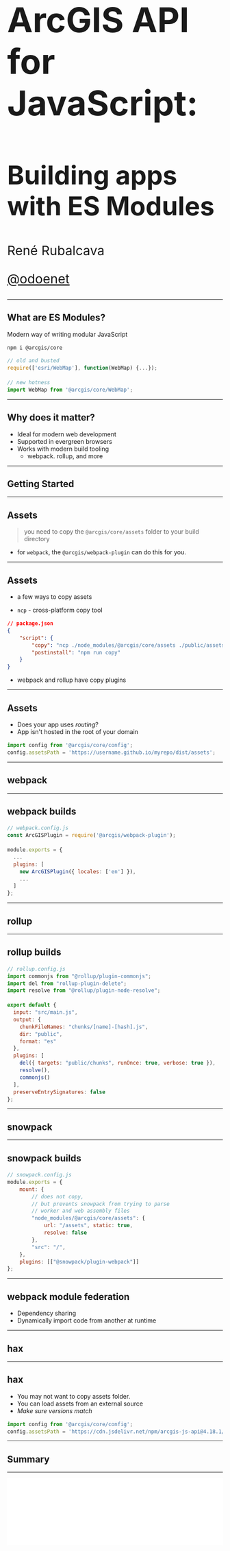 <!-- .slide: data-background="../img/2021/dev-summit/bg-1.png" data-background-size="cover -->
<h1 style="text-align: left; font-size: 80px;">ArcGIS API for JavaScript:</h1>
<h2 style="text-align: left; font-size: 60px;">Building apps with ES Modules</h2>
<p style="text-align: left; font-size: 30px;">René Rubalcava</p>
<p style="text-align: left; font-size: 30px;"><a href="https://twitter.com/odoenet">@odoenet</a></p>

---

<!-- .slide: data-auto-animate data-background="../img/2021/dev-summit/bg-2.png" -->
## What are ES Modules?

Modern way of writing modular JavaScript

```sh
npm i @arcgis/core
```

```js
// old and busted
require(['esri/WebMap'], function(WebMap) {...});

// new hotness
import WebMap from '@arcgis/core/WebMap';
```

---

<!-- .slide: data-auto-animate data-background="../img/2021/dev-summit/bg-2.png" -->
## Why does it matter?

* Ideal for modern web development
* Supported in evergreen browsers
* Works with modern build tooling
    * webpack. rollup, and more

---

<!-- .slide: data-auto-animate data-background="../img/2021/dev-summit/bg-3.png" -->
## Getting Started

---

<!-- .slide: data-auto-animate data-background="../img/2021/dev-summit/bg-2.png" -->
## Assets

> you need to copy the `@arcgis/core/assets` folder to your build directory

* for `webpack`, the `@arcgis/webpack-plugin` can do this for you.

---

<!-- .slide: data-auto-animate data-background="../img/2021/dev-summit/bg-2.png" -->
## Assets

* a few ways to copy assets

* `ncp` - cross-platform copy tool

```json
// package.json
{
    "script": {
        "copy": "ncp ./node_modules/@arcgis/core/assets ./public/assets",
        "postinstall": "npm run copy"
    }
}
```

* webpack and rollup have copy plugins

---

<!-- .slide: data-auto-animate data-background="../img/2021/dev-summit/bg-2.png" -->
## Assets

* Does your app uses _routing_?
* App isn't hosted in the root of your domain

```js
import config from '@arcgis/core/config';
config.assetsPath = 'https://username.github.io/myrepo/dist/assets';
```

---

<!-- .slide: data-auto-animate data-background="../img/2021/dev-summit/bg-3.png" -->
## webpack

---

<!-- .slide: data-auto-animate data-background="../img/2021/dev-summit/bg-2.png" -->
## webpack builds

```js
// webpack.config.js
const ArcGISPlugin = require('@arcgis/webpack-plugin');

module.exports = {
  ...
  plugins: [
    new ArcGISPlugin({ locales: ['en'] }),
    ...
  ]
};
```

---

<!-- .slide: data-auto-animate data-background="../img/2021/dev-summit/bg-3.png" -->
## rollup

---

<!-- .slide: data-auto-animate data-background="../img/2021/dev-summit/bg-2.png" -->
## rollup builds

```js
// rollup.config.js
import commonjs from "@rollup/plugin-commonjs";
import del from "rollup-plugin-delete";
import resolve from "@rollup/plugin-node-resolve";

export default {
  input: "src/main.js",
  output: {
    chunkFileNames: "chunks/[name]-[hash].js",
    dir: "public",
    format: "es"
  },
  plugins: [
    del({ targets: "public/chunks", runOnce: true, verbose: true }),
    resolve(),
    commonjs()
  ],
  preserveEntrySignatures: false
};
```

---

<!-- .slide: data-auto-animate data-background="../img/2021/dev-summit/bg-3.png" -->
## snowpack

---

<!-- .slide: data-auto-animate data-background="../img/2021/dev-summit/bg-2.png" -->
## snowpack builds

```js
// snowpack.config.js
module.exports = {
    mount: {
        // does not copy,
        // but prevents snowpack from trying to parse
        // worker and web assembly files
        "node_modules/@arcgis/core/assets": {
            url: "/assets", static: true,
            resolve: false
        },
        "src": "/",
    },
    plugins: [["@snowpack/plugin-webpack"]]
};
```

---

<!-- .slide: data-auto-animate data-background="../img/2021/dev-summit/bg-3.png" -->
## webpack module federation

* Dependency sharing
* Dynamically import code from another at runtime

---

<!-- .slide: data-auto-animate data-background="../img/2021/dev-summit/bg-3.png" -->
## hax

---

<!-- .slide: data-auto-animate data-background="../img/2021/dev-summit/bg-3.png" -->
## hax

* You may not want to copy assets folder.
* You can load assets from an external source
* _Make sure versions match_

```js
import config from '@arcgis/core/config';
config.assetsPath = 'https://cdn.jsdelivr.net/npm/arcgis-js-api@4.18.1/assets';
```

---

<!-- .slide: data-auto-animate data-background="../img/2021/dev-summit/bg-4.png" -->
## Summary

---

<!-- .slide: data-auto-animate data-background="../img/2021/dev-summit/bg-5.png" -->

![esri](../img/esri-science-logo-white.png "esri")